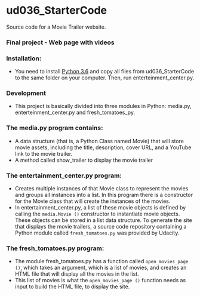 # ud036_StarterCode
Source code for a Movie Trailer website.
### Final project - Web page with videos
### Installation:
* You need to install  <a target="_blank" rel="noreferrer" href="https://www.python.org/">Python 3.6</a> and copy all files from ud036_StarterCode to the same folder on your computer. Then, run enterteinment_center.py.
### Development
* This project is basically divided into three modules in Python: media.py, enterteinment_center.py and fresh_tomatoes_py.
### The media.py program contains:
* A data structure (that is, a Python Class named Movie) that will store movie assets, including the title, description, cover URL, and a YouTube link to the movie trailer.
* A method called show_trailer to display the movie trailer
### The entertainment_center.py program:
* Creates multiple instances of that Movie class to represent the movies and groups all instances into a list. In this program there is a constructor for the Movie class that will create the instances of the movies.
* In entertainment_center.py, a list of these movie objects is defined by calling the `media.Movie ()` constructor to instantiate movie objects. These objects can be stored in a list data structure. To generate the site that displays the movie trailers, a source code repository containing a Python module called `fresh_tomatoes.py` was provided by Udacity.
### The fresh_tomatoes.py program:
* The module fresh_tomatoes.py has a function called `open_movies_page ()`, which takes an argument, which is a list of movies, and creates an HTML file that will display all the movies in the list.
* This list of movies is what the `open_movies_page ()` function needs as input to build the HTML file, to display the site.
